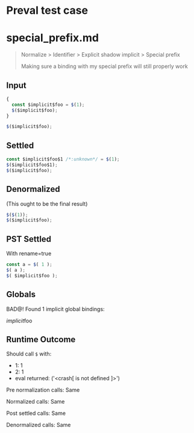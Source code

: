# Preval test case

# special_prefix.md

> Normalize > Identifier > Explicit shadow implicit > Special prefix
>
> Making sure a binding with my special prefix will still properly work

## Input

`````js filename=intro
{
  const $implicit$foo = $(1);
  $($implicit$foo);
}

$($implicit$foo);
`````


## Settled


`````js filename=intro
const $implicit$foo$1 /*:unknown*/ = $(1);
$($implicit$foo$1);
$($implicit$foo);
`````


## Denormalized
(This ought to be the final result)

`````js filename=intro
$($(1));
$($implicit$foo);
`````


## PST Settled
With rename=true

`````js filename=intro
const a = $( 1 );
$( a );
$( $implicit$foo );
`````


## Globals


BAD@! Found 1 implicit global bindings:

$implicit$foo


## Runtime Outcome


Should call `$` with:
 - 1: 1
 - 2: 1
 - eval returned: ('<crash[ <ref> is not defined ]>')

Pre normalization calls: Same

Normalized calls: Same

Post settled calls: Same

Denormalized calls: Same
